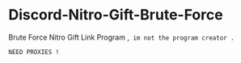 # Discord-Nitro-Gift-Brute-Force
Brute Force Nitro Gift Link Program ,` im not the program creator .`
```
NEED PROXIES !
```
